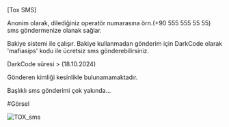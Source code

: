[Tox SMS] 

Anonim olarak, dilediğiniz operatör numarasına örn.(+90 555 555 55 55) sms göndermenize olanak sağlar.

Bakiye sistemi ile çalışır. Bakiye kullanmadan gönderim için DarkCode olarak 'mafiasips' kodu ile ücretsiz sms gönderebilirsiniz. 

DarkCode süresi > (18.10.2024)

Gönderen kimliği kesinlikle bulunamamaktadır.

Başlıklı sms gönderimi çok yakında...

#Görsel

![TOX_sms](https://github.com/user-attachments/assets/1ed502b8-9fb7-4509-8fe1-5bd48ea6457c)
